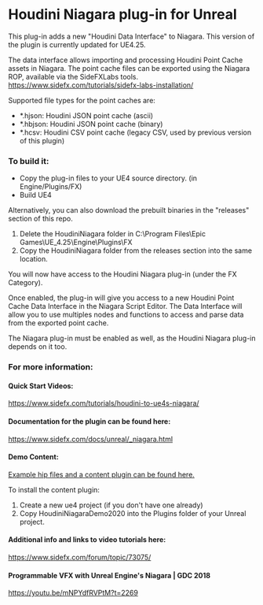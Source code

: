 # Houdini Niagara plug-in for Unreal

This plug-in adds a new "Houdini Data Interface" to Niagara.
This version of the plugin is currently updated for UE4.25.

The data interface allows importing and processing Houdini Point Cache assets in Niagara.
The point cache files can be exported using the Niagara ROP, available via the SideFXLabs tools.
https://www.sidefx.com/tutorials/sidefx-labs-installation/

Supported file types for the point caches are:
- *.hjson: Houdini JSON point cache (ascii)
- *.hbjson: Houdini JSON point cache (binary)
- *.hcsv: Houdini CSV point cache (legacy CSV, used by previous version of this plugin)

### To build it:
- Copy the plug-in files to your UE4 source directory. (in Engine/Plugins/FX)
- Build UE4

Alternatively, you can also download the prebuilt binaries in the "releases" section of this repo.
1. Delete the HoudiniNiagara folder in C:\Program Files\Epic Games\UE_4.25\Engine\Plugins\FX
2. Copy the HoudiniNiagara folder from the releases section into the same location.

You will now have access to the Houdini Niagara plug-in (under the FX Category).

Once enabled, the plug-in will give you access to a new Houdini Point Cache Data Interface in the Niagara Script Editor. The Data Interface will allow you to use multiples nodes and functions to access and parse data from the exported point cache.

The Niagara plug-in must be enabled as well, as the Houdini Niagara plug-in depends on it too.

### For more information:
#### Quick Start Videos:
https://www.sidefx.com/tutorials/houdini-to-ue4s-niagara/

#### Documentation for the plugin can be found here:
https://www.sidefx.com/docs/unreal/_niagara.html

#### Demo Content:
[Example hip files and a content plugin can be found here.](https://drive.google.com/open?id=1yvTNEq-kaPeecJzP3C34xxGq2h_eQERX)

To install the content plugin:
1. Create a new ue4 project (if you don't have one already)
2. Copy HoudiniNiagaraDemo2020 into the Plugins folder of your Unreal project.

#### Additional info and links to video tutorials here:
https://www.sidefx.com/forum/topic/73075/

#### Programmable VFX with Unreal Engine's Niagara | GDC 2018
https://youtu.be/mNPYdfRVPtM?t=2269


